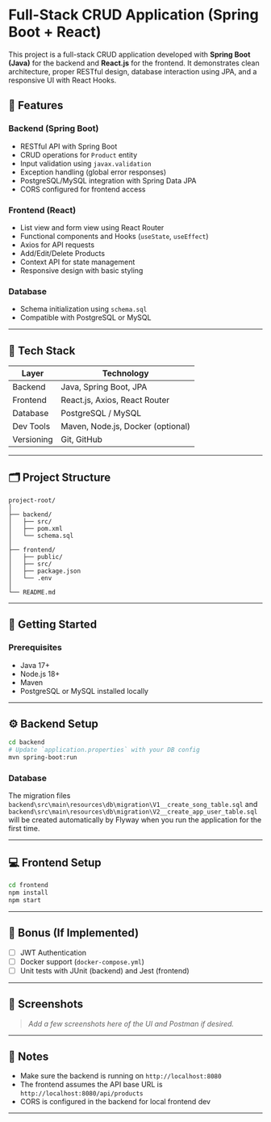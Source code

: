 # Full-Stack CRUD Application (Spring Boot + React)

This project is a full-stack CRUD application developed with **Spring Boot (Java)** for the backend and **React.js** for the frontend. It demonstrates clean architecture, proper RESTful design, database interaction using JPA, and a responsive UI with React Hooks.

## 📌 Features

### Backend (Spring Boot)
- RESTful API with Spring Boot
- CRUD operations for `Product` entity
- Input validation using `javax.validation`
- Exception handling (global error responses)
- PostgreSQL/MySQL integration with Spring Data JPA
- CORS configured for frontend access

### Frontend (React)
- List view and form view using React Router
- Functional components and Hooks (`useState`, `useEffect`)
- Axios for API requests
- Add/Edit/Delete Products
- Context API for state management
- Responsive design with basic styling

### Database
- Schema initialization using `schema.sql`
- Compatible with PostgreSQL or MySQL

---

## 🧰 Tech Stack

| Layer       | Technology              |
|-------------|--------------------------|
| Backend     | Java, Spring Boot, JPA   |
| Frontend    | React.js, Axios, React Router |
| Database    | PostgreSQL / MySQL       |
| Dev Tools   | Maven, Node.js, Docker (optional) |
| Versioning  | Git, GitHub              |

---

## 🗂️ Project Structure

```
project-root/
│
├── backend/
│   ├── src/
│   ├── pom.xml
│   └── schema.sql
│
├── frontend/
│   ├── public/
│   ├── src/
│   ├── package.json
│   └── .env
│
└── README.md
```

---

## 🚀 Getting Started

### Prerequisites

- Java 17+
- Node.js 18+
- Maven
- PostgreSQL or MySQL installed locally

---

## ⚙️ Backend Setup

```bash
cd backend
# Update `application.properties` with your DB config
mvn spring-boot:run
```

### Database

The migration files `backend\src\main\resources\db\migration\V1__create_song_table.sql` and `backend\src\main\resources\db\migration\V2__create_app_user_table.sql` will be created automatically by Flyway when you run the application for the first time.

---

## 💻 Frontend Setup

```bash
cd frontend
npm install
npm start
```

---

## 🔐 Bonus (If Implemented)

- [ ] JWT Authentication
- [ ] Docker support (`docker-compose.yml`)
- [ ] Unit tests with JUnit (backend) and Jest (frontend)

---

## 📸 Screenshots

> _Add a few screenshots here of the UI and Postman if desired._

---

## 📝 Notes

- Make sure the backend is running on `http://localhost:8080`
- The frontend assumes the API base URL is `http://localhost:8080/api/products`
- CORS is configured in the backend for local frontend dev

---
